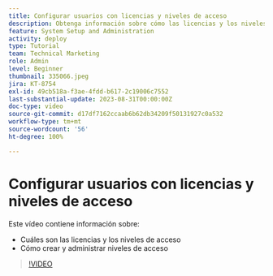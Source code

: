 ```yaml
---
title: Configurar usuarios con licencias y niveles de acceso
description: Obtenga información sobre cómo las licencias y los niveles de acceso controlan el acceso que tienen los usuarios. Descubra cómo se utilizan las funciones de trabajo en el sistema.
feature: System Setup and Administration
activity: deploy
type: Tutorial
team: Technical Marketing
role: Admin
level: Beginner
thumbnail: 335066.jpeg
jira: KT-8754
exl-id: 49cb518a-f3ae-4fdd-b617-2c19006c7552
last-substantial-update: 2023-08-31T00:00:00Z
doc-type: video
source-git-commit: d17df7162ccaab6b62db34209f50131927c0a532
workflow-type: tm+mt
source-wordcount: '56'
ht-degree: 100%

---
```


# Configurar usuarios con licencias y niveles de acceso

Este vídeo contiene información sobre:

* Cuáles son las licencias y los niveles de acceso
* Cómo crear y administrar niveles de acceso

>[!VIDEO](https://video.tv.adobe.com/v/335066/?quality=12&learn=on&enablevpops)
